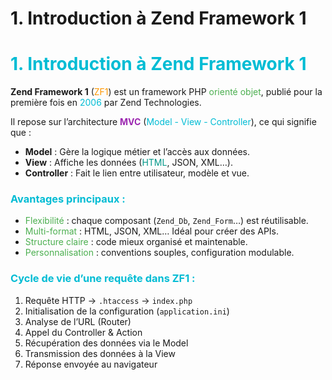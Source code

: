 # 1. Introduction à Zend Framework 1

<h1 style="color:#00bcd4;">1. Introduction à Zend Framework 1</h1>

<p>
  <strong>Zend Framework 1</strong> (<span style="color:#ff9800;">ZF1</span>) est un framework PHP 
  <span style="color:#4caf50;">orienté objet</span>, publié pour la première fois en 
  <span style="color:#00bcd4;">2006</span> par Zend Technologies.
</p>

<p>
  Il repose sur l’architecture <strong style="color:#9c27b0;">MVC</strong> 
  (<span style="color:#00bcd4;">Model - View - Controller</span>), 
  ce qui signifie que :
</p>

<ul>
  <li><strong>Model</strong> : Gère la logique métier et l’accès aux données.</li>
  <li><strong>View</strong> : Affiche les données (<span style="color:#009688;">HTML</span>, JSON, XML…).</li>
  <li><strong>Controller</strong> : Fait le lien entre utilisateur, modèle et vue.</li>
</ul>

<h3 style="color:#00bcd4;">Avantages principaux :</h3>
<ul>
  <li><span style="color:#4caf50;">Flexibilité</span> : chaque composant (<code>Zend_Db</code>, <code>Zend_Form</code>…) est réutilisable.</li>
  <li><span style="color:#4caf50;">Multi-format</span> : HTML, JSON, XML… Idéal pour créer des APIs.</li>
  <li><span style="color:#4caf50;">Structure claire</span> : code mieux organisé et maintenable.</li>
  <li><span style="color:#4caf50;">Personnalisation</span> : conventions souples, configuration modulable.</li>
</ul>

<h3 style="color:#00bcd4;">Cycle de vie d’une requête dans ZF1 :</h3>
<ol>
  <li>Requête HTTP → <code>.htaccess</code> → <code>index.php</code></li>
  <li>Initialisation de la configuration (<code>application.ini</code>)</li>
  <li>Analyse de l’URL (Router)</li>
  <li>Appel du Controller & Action</li>
  <li>Récupération des données via le Model</li>
  <li>Transmission des données à la View</li>
  <li>Réponse envoyée au navigateur</li>
</ol>
